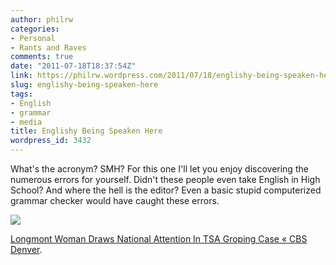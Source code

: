 ```yaml
---
author: philrw
categories:
- Personal
- Rants and Raves
comments: true
date: "2011-07-18T18:37:54Z"
link: https://philrw.wordpress.com/2011/07/18/englishy-being-speaken-here/
slug: englishy-being-speaken-here
tags:
- English
- grammar
- media
title: Englishy Being Speaken Here
wordpress_id: 3432
---
```


What's the acronym? SMH? For this one I'll let you enjoy discovering the numerous errors for yourself. Didn't these people even take English in High School? And where the hell is the editor? Even a basic stupid computerized grammar checker would have caught these errors.

[![](/images/twofer.jpg)](/images/twofer.jpg)

[Longmont Woman Draws National Attention In TSA Groping Case « CBS Denver](http://denver.cbslocal.com/2011/07/18/longmont-woman-draws-national-attention-in-tsa-groping-case/).


